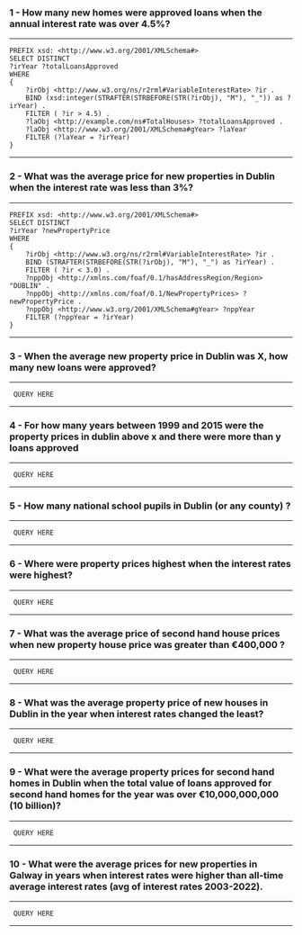 ### 1 - How many new homes were approved loans when the annual interest rate was over 4.5%?

---

```
PREFIX xsd: <http://www.w3.org/2001/XMLSchema#>
SELECT DISTINCT
?irYear ?totalLoansApproved
WHERE
{
    ?irObj <http://www.w3.org/ns/r2rml#VariableInterestRate> ?ir .
    BIND (xsd:integer(STRAFTER(STRBEFORE(STR(?irObj), "M"), "_")) as ?irYear) .
    FILTER ( ?ir > 4.5) .
    ?laObj <http://example.com/ns#TotalHouses> ?totalLoansApproved .
    ?laObj <http://www.w3.org/2001/XMLSchema#gYear> ?laYear
    FILTER (?laYear = ?irYear)
}
```

---

### 2 - What was the average price for new properties in Dublin when the interest rate was less than 3%?

---

```
PREFIX xsd: <http://www.w3.org/2001/XMLSchema#>
SELECT DISTINCT
?irYear ?newPropertyPrice
WHERE
{
    ?irObj <http://www.w3.org/ns/r2rml#VariableInterestRate> ?ir .
    BIND (STRAFTER(STRBEFORE(STR(?irObj), "M"), "_") as ?irYear) .
    FILTER ( ?ir < 3.0) .
    ?nppObj <http://xmlns.com/foaf/0.1/hasAddressRegion/Region> "DUBLIN" .
    ?nppObj <http://xmlns.com/foaf/0.1/NewPropertyPrices> ?newPropertyPrice .
    ?nppObj <http://www.w3.org/2001/XMLSchema#gYear> ?nppYear
    FILTER (?nppYear = ?irYear)
}
```

---

### 3 - When the average new property price in Dublin was X, how many new loans were approved?

---

```
 QUERY HERE
```

---

### 4 - For how many years between 1999 and 2015 were the property prices in dublin above x and there were more than y loans approved

---

```
 QUERY HERE
```

---

### 5 - How many national school pupils in Dublin (or any county) ?

---

```
 QUERY HERE
```

---

### 6 - Where were property prices highest when the interest rates were highest?

---

```
 QUERY HERE
```

---

### 7 - What was the average price of second hand house prices when new property house price was greater than €400,000 ?

---

```
 QUERY HERE
```

---

### 8 - What was the average property price of new houses in Dublin in the year when interest rates changed the least?

---

```
 QUERY HERE
```

---

### 9 - What were the average property prices for second hand homes in Dublin when the total value of loans approved for second hand homes for the year was over €10,000,000,000 (10 billion)?

---

```
 QUERY HERE
```

---

### 10 - What were the average prices for new properties in Galway in years when interest rates were higher than all-time average interest rates (avg of interest rates 2003-2022).

---

```
 QUERY HERE
```

---
